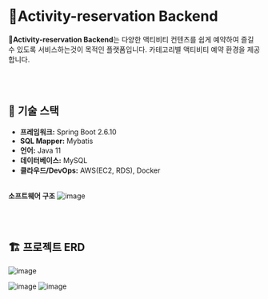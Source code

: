 # Activity-reservation Backend

**Activity-reservation Backend**는 다양한 액티비티 컨텐츠를 쉽게 예약하여 즐길 수 있도록 서비스하는것이 목적인 플랫폼입니다. 카테고리별 액티비티 예약 환경을 제공합니다.

<br><br>

## 🔧 **기술 스택**

- **프레임워크:** Spring Boot 2.6.10
- **SQL Mapper:** Mybatis
- **언어:** Java 11
- **데이터베이스:** MySQL
- **클라우드/DevOps:** AWS(EC2, RDS), Docker
<br><br>

**소프트웨어 구조**
![image](https://github.com/user-attachments/assets/375f2da9-e3b6-4631-b73a-7db132f16637)

<br><br>

## 🏗️ **프로젝트 ERD**
![image](https://github.com/user-attachments/assets/77155d3c-5076-47ec-85a1-6d5d32a472b2)

![image](https://github.com/user-attachments/assets/9eec090c-4024-4fbf-b5ac-cd79f4be4a4a)
![image](https://github.com/user-attachments/assets/82b5e1b5-f86e-4762-99a8-24d3bf47c582)
